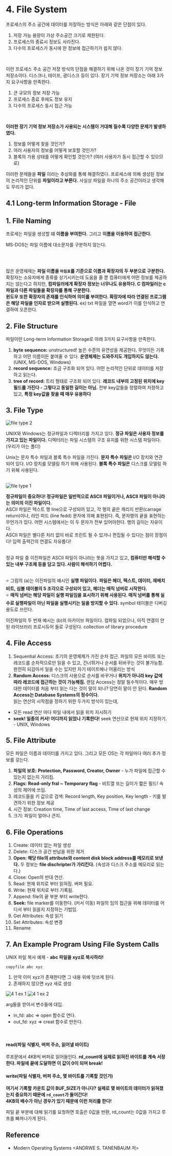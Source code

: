# 4. File System
프로세스의 주소 공간에 데이터를 저장하는 방식은 아래와 같은 단점이 있다.
1. 저장 가능 용량이 가상 주소공간 크기로 제한된다.
2. 프로세스의 종료시 정보도 사라진다.
3. 다수의 프로세스가 동시에 한 정보에 접근하기가 쉽지 않다.

<br>

이런 프로세스 주소 공간 저장 방식의 단점을 해결하기 위해 나온 것이 장기 기억 정보 저장소이다. 디스크나, 테이프, 광디스크 등이 있다. 장기 기억 정보 저장소는 아래 3가지 요구사항을 만족한다.

1. 큰 규모의 정보 저장 가능
2. 프로세스 종료 후에도 정보 유지
3. 다수의 프로세스 동시 접근 가능

<Br>

**이러한 장기 기억 정보 저장소가 사용되는 시스템이 거대해 질수록 다양한 문제가 발생하였다.**

1. 정보를 어떻게 찾을 것인가?
2. 여러 사용자의 정보를 어떻게 보호할 것인가?
3. 블록의 가용 상태를 어떻게 확인할 것인가? (여러 사용자가 동시 접근할 수 있으므로)

이러한 문제들을 **파일** 이라는 추상화를 통해 해결하였다. 
프로세스에 의해 생성된 정보의 논리적인 단위를 **파일이라고 부른다.** 사실상 파일을 하나의 주소 공간이라고 생각해도 무리가 없다.


## 4.1 Long-term Information Storage - File
## 1. File Naming
프로세는 파일을 생성할 떄 **이름을 부여한다.** 그리고 **이름을 이용하여 접근한다.**  <br>

MS-DOS는 파일 이름에 대소문자를 구분하지 않는다.

<br> <br>

많은 운영체제는 **파일 이름을 `마침표`를 기준으로 이름과 확장자의 두 부분으로 구분한다.** 확장자는 소유자에게 종류를 상기시키는데 도움을 줄 뿐 컴퓨터에게 어떤 정보를 제공하지는 않는다고 하지만, **컴파일러에게 확장자 정보는 너무나도 유용하다. C 컴파일러는 c파일과 다른 파일들을 확장자를 통해 구분한다.** <br>
**윈도우 또한 확장자의 존재를 인식하며 의미를 부여한다. 확장자에 따라 연결된 프로그램은 해당 파일을 인자로 받으며 실행된다.** ex) txt 파일을 열면 word가 이를 인식하고 연결하여 오픈한다.

## 2. File Structure

파일이란 Long-term Information Storage로 아래 3가지 요구사항을 만족한다.
1. **byte sequence:** unstructured! 높은 수준의 유연성을 제공한다. 무엇이든 기록하고 어떤 이름이든 붙여줄 수 있다. **운영체제는 도와주지도 개입하지도 않는다.** (UNIX, MS-DOS, Windows)
2. **record sequence:** 조금 구조화 되어 있다. 어떤 논리적인 단위로 데이터를 저장하고 읽는다.
3. **tree of record:** 트리 형태로 구조화 되어 있다. **레코드 내부의 고정된 위치에 key필드를 가진다 - 그렇다고 동일한 길이는 아님.** 전부 key값들을 정렬하여 저장하고 있고, **특정 key값을 찾을 때 매우 유용하다**


## 3. File Type
![file type 2](https://user-images.githubusercontent.com/71186266/202895911-4e21febb-e695-42cf-af01-c4e8581ced90.jpg)

UNIX와 Windows는 정규파일과 디렉터리를 가지고 있다. **정규 파일은 사용자 정보를 가지고 있는 파일이다.** 디렉터리는 파일 시스템의 구조 유지를 위한 시스템 파일이다. (우리가 아는 폴더) <br>

Unix는 문자 특수 파일과 블록 특수 파일을 가진다. **문자 특수 파일은** I/O 장치와 연관 되어 있다. I/O 장치를 모델링 하기 위해 사용된다. **블록 특수 파일은** 디스크를 모델링 하기 위해 사용된다. <br> <br>


![file type 1](https://user-images.githubusercontent.com/71186266/202895909-68bc9739-4019-4531-a9e9-e0cb15e3e33a.png)


**정규파일이 중요하다! 정규파일은 일반적으로 ASCII 파일이거나, ASCII 파일이 아니라는 의미의 이진 파일이다.** <br> 
ASCII 파일은 텍스트 행 line으로 구성되어 있고, 각 행의 끝은 캐리지 반환(carrage return)이나, 라인 피드 (line fedd) 문자에 의해 표현된다. 즉, 문자행의 끝을 표현하는 무언가가 있다. 어떤 시스템에서는 이 두 문자가 전부 있어야한다. 행의 길이는 자유이다. <br>
ASCII 파일은 별다른 처리 없이 바로 프린트 될 수 있거나 편집될 수 있다는 점이 장점이다! 입력 출력간의 연결도 자유롭다! <br> <br>

정규 파일 중 이진파일은 ASCII 파일이 아니라는 뜻을 가지고 있고, **컴퓨터만 해석할 수 있는 내부 구조체 등을 담고 있다. 사람이 해석하기 어렵다.** <br> <br>

:star: 그림의 (a)는 이진파일의 예시인 **실행 파일이다.** **파일은 헤더, 텍스트, 데이터, 재배치 비트, 심볼 테이블의 5 조각으로 구성되어 있고, 헤더는 매직 넘버로 시작한다.** <br> 
:star: **매직 넘버는 해당 파일이 실행 파일임을 표시하기 위해 사용된다. 매직 넘버를 통해 실수로 실행파일이 아닌 파일을 실행시키는 일을 방지할 수 있다.** symbol 테이블은 디버깅 용도로 쓰인다. <br> 

이진파일의 두 번재 예시는 (b)의 아카이브 파일이다. 컴파일 되었으나, 아직 연결이 안 된 라이브러리 프로시듀어 들로 구성된다. collection of library procedure 

## 4. File Access
1. Sequential Access: 초기의 운영체제가 가진 순차 접근. 파일의 모든 바이트 또는 레코드를 순차적으로만 읽을 수 있고, 건너뛰거나 순서를 뒤바꾸는 것이 불가능함. 완전히 되감아서 일을 수는 있지만 자기 테이프에나 어울리는 방식
2. **Random Access:** 디스크의 사용으로 순서를 바꾸거나 **위치가 아니라 key 값에 따라 레코드에 접근하는 것이 가능해짐.** 랜덤 Access는 정말 필수적이다. 매우 방대한 데이터를 처음 부터 읽는 다는 것이 말이 되나? 당연히 말이 안 된다. **Random Access는 Database Systems의 정수이다.** <br> 읽는 연산의 시작점을 정하기 위한 두가지 방식이 있는데, 
- 모든 read 연산 마다 파일 내에서 읽을 위치 지시하기
- **seek! 일종의 커서! 어디까지 읽었나 기록한다!** seek 연산으로 현재 위치 지정하기. - UNIX, Windows

## 5. File Attribute
모든 파일은 이름과 데이터를 가지고 있다. 그리고 모든 OS는 각 파일마다 여러 추가 정보를 갖는다.
1. **파일의 보호:** **Protection, Password, Creator, Owner** - 누가 파일에 접근할 수 있는지 없는지 가리킴.
2. **Flags:** **Read-only fral ~ Temporary flag** - 비트열 또는 길이가 짧은 필드! 속성의 제어에 쓰임.
3. 레코드들을 키 값으로 검색: Record length, Key position, Key length - 키를 발견하기 위한 정보 제공
4. 시간 정보: Creation time, Time of last access, Time of last change
5. 크기: 파일이 얼마나 큰지.

## 6. File Operations
1. Create: 데이터 없는 파일 생성
2. Delete: 디스크 공간 반납을 위한 제거
3. **Open: 해당 file의 attribute와 content disk block address를 메모리로 보낸다.** 두 정보는 **file dischripter가 가리킨다.** (속성과 디스크 주소를 메모리로 읽는다.)
4. Close: Open의 반대 연산. 
5. Read: 현재 위치로 부터 읽혀짐. 버퍼 필요.
6. Write: 현재 위치로 부터 기록됨.
7. Append: file의 끝 부분 부터 write한다.
8. **Seek:** file marker를 이동한다. (커서 이동) 파일의 임의 접근을 위해 데이터를 어디서 부터 읽을지 지정하는 기법임.
9. Get Attributes: 속성 읽기
10. Set Attributes: 속성 변경
11. Rename

## 7. An Example Program Using File System Calls

UNIX 파일 복사 예제 - **abc 파일을 xyz로 복사하라!**
```
copyfile abc xyz
```
1. 만약 이미 xyz가 존재한다면 그 내용 위에 덧쓰게 된다. 
2. 존재하지 않으면 xyz 새로 생성

![4 1 ex 1](https://user-images.githubusercontent.com/71186266/202900281-bc8516f3-4338-47ad-a707-ae065d0d111c.png)
![4 1 ex 2](https://user-images.githubusercontent.com/71186266/202900277-39f8c15f-1823-4efd-9d4e-95ebde4e63b0.png)


arg들을 받아서 변수들에 대입.
- in_fd: abc => open 함수로 연다.
- out_fd: xyz => creat 함수로 만든다.

<br>

#### read(파일 식별자, 버퍼 주소, 읽어낼 바이트)

루프문에서 4KB씩 버퍼로 읽어들인다. **rd_count에 실제로 읽혀진 바이트를 계속 서장한다. 파일에 끝에 도달하면 이 값이 0이 되며 break!** <br>

#### write(파일 식별자, 버퍼 주소, 몇 바이트를 기록할 것인가)
**여기서 기록할 카운트 값이 BUF_SIZE가 아니다? 실제로 몇 바이트의 데이터가 읽혀졌는지 중요하기 때문에 `rd_count`가 들어간다! <br> 4KB의 배수가 아닌 경우가 있기 때문에 이런 처리를 한다!** <br>

파일 끝 부분에 대해 읽기를 요청하면 호출은 0값을 반환, rd_count는 0값을 가지고 루프를 빠져나가게 된다.

## Reference

- Modern Operating Systems <ANDRWE S. TANENBAUM 저>
